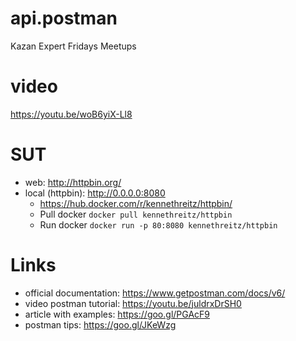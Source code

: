 # api.postman
Kazan Expert Fridays Meetups

# video 
https://youtu.be/woB6yiX-Ll8

# SUT
- web: http://httpbin.org/
- local (httpbin): http://0.0.0.0:8080
   - https://hub.docker.com/r/kennethreitz/httpbin/
   - Pull docker `docker pull kennethreitz/httpbin`
   - Run docker `docker run -p 80:8080 kennethreitz/httpbin`

# Links
- official documentation: https://www.getpostman.com/docs/v6/
- video postman tutorial: https://youtu.be/juldrxDrSH0
- article with examples: https://goo.gl/PGAcF9
- postman tips: https://goo.gl/JKeWzg
